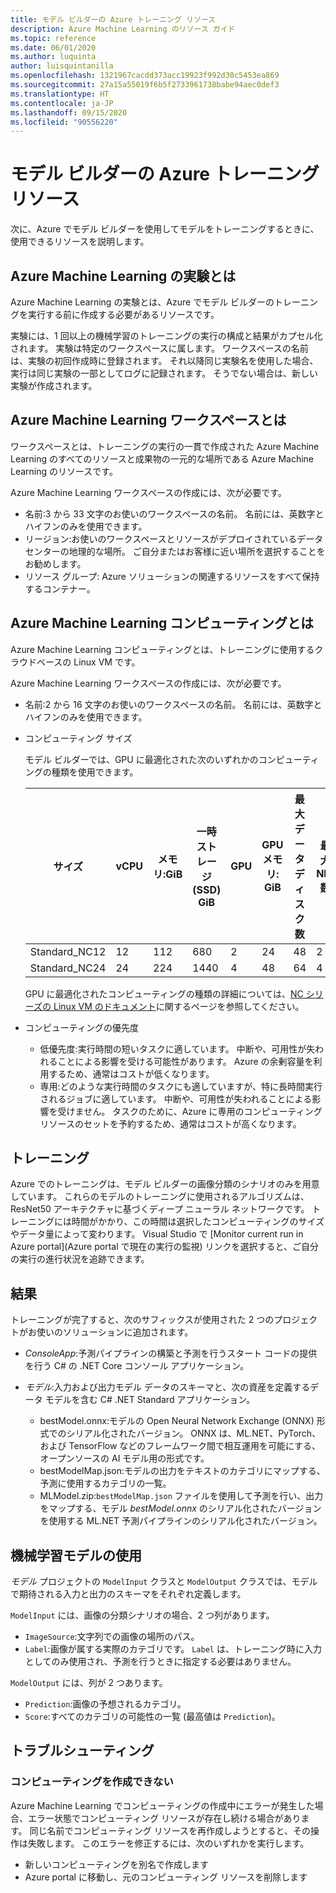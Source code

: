 ```yaml
---
title: モデル ビルダーの Azure トレーニング リソース
description: Azure Machine Learning のリソース ガイド
ms.topic: reference
ms.date: 06/01/2020
ms.author: luquinta
author: luisquintanilla
ms.openlocfilehash: 1321967cacdd373acc19923f992d30c5453ea869
ms.sourcegitcommit: 27a15a55019f6b5f2733961738babe94aec0def3
ms.translationtype: HT
ms.contentlocale: ja-JP
ms.lasthandoff: 09/15/2020
ms.locfileid: "90556220"
---
```

# <a name="model-builder-azure-training-resources"></a>モデル ビルダーの Azure トレーニング リソース

次に、Azure でモデル ビルダーを使用してモデルをトレーニングするときに、使用できるリソースを説明します。

## <a name="what-is-an-azure-machine-learning-experiment"></a>Azure Machine Learning の実験とは

Azure Machine Learning の実験とは、Azure でモデル ビルダーのトレーニングを実行する前に作成する必要があるリソースです。

実験には、1 回以上の機械学習のトレーニングの実行の構成と結果がカプセル化されます。 実験は特定のワークスペースに属します。 ワークスペースの名前は、実験の初回作成時に登録されます。 それ以降同じ実験名を使用した場合、実行は同じ実験の一部としてログに記録されます。 そうでない場合は、新しい実験が作成されます。

## <a name="what-is-an-azure-machine-learning-workspace"></a>Azure Machine Learning ワークスペースとは

ワークスペースとは、トレーニングの実行の一貫で作成された Azure Machine Learning のすべてのリソースと成果物の一元的な場所である Azure Machine Learning のリソースです。

Azure Machine Learning ワークスペースの作成には、次が必要です。

- 名前:3 から 33 文字のお使いのワークスペースの名前。 名前には、英数字とハイフンのみを使用できます。
- リージョン:お使いのワークスペースとリソースがデプロイされているデータ センターの地理的な場所。 ご自分またはお客様に近い場所を選択することをお勧めします。
- リソース グループ: Azure ソリューションの関連するリソースをすべて保持するコンテナー。

## <a name="what-is-an-azure-machine-learning-compute"></a>Azure Machine Learning コンピューティングとは

Azure Machine Learning コンピューティングとは、トレーニングに使用するクラウドベースの Linux VM です。

Azure Machine Learning ワークスペースの作成には、次が必要です。

- 名前:2 から 16 文字のお使いのワークスペースの名前。 名前には、英数字とハイフンのみを使用できます。
- コンピューティング サイズ

    モデル ビルダーでは、GPU に最適化された次のいずれかのコンピューティングの種類を使用できます。

    | サイズ | vCPU | メモリ:GiB | 一時ストレージ (SSD) GiB | GPU | GPU メモリ: GiB | 最大データ ディスク数 | 最大 NIC 数 |
    |---|---|---|---|---|---|---|---|
    | Standard_NC12   | 12 | 112 | 680  | 2 | 24 | 48 | 2 |
    | Standard_NC24   | 24 | 224 | 1440 | 4 | 48 | 64 | 4 |

    GPU に最適化されたコンピューティングの種類の詳細については、[NC シリーズの Linux VM のドキュメント](/azure/virtual-machines/nc-series?bc=%252fazure%252fvirtual-machines%252flinux%252fbreadcrumb%252ftoc.json&toc=%252fazure%252fvirtual-machines%252flinux%252ftoc.json)に関するページを参照してください。
- コンピューティングの優先度

  - 低優先度:実行時間の短いタスクに適しています。 中断や、可用性が失われることによる影響を受ける可能性があります。 Azure の余剰容量を利用するため、通常はコストが低くなります。
  - 専用:どのような実行時間のタスクにも適していますが、特に長時間実行されるジョブに適しています。 中断や、可用性が失われることによる影響を受けません。 タスクのために、Azure に専用のコンピューティング リソースのセットを予約するため、通常はコストが高くなります。

## <a name="training"></a>トレーニング

Azure でのトレーニングは、モデル ビルダーの画像分類のシナリオのみを用意しています。 これらのモデルのトレーニングに使用されるアルゴリズムは、ResNet50 アーキテクチャに基づくディープ ニューラル ネットワークです。 トレーニングには時間がかかり、この時間は選択したコンピューティングのサイズやデータ量によって変わります。 Visual Studio で [Monitor current run in Azure portal]\(Azure portal で現在の実行の監視\) リンクを選択すると、ご自分の実行の進行状況を追跡できます。

## <a name="results"></a>結果

トレーニングが完了すると、次のサフィックスが使用された 2 つのプロジェクトがお使いのソリューションに追加されます。

- *ConsoleApp*:予測パイプラインの構築と予測を行うスタート コードの提供を行う C# の .NET Core コンソール アプリケーション。
- *モデル*:入力および出力モデル データのスキーマと、次の資産を定義するデータ モデルを含む C# .NET Standard アプリケーション。

  - bestModel.onnx:モデルの Open Neural Network Exchange (ONNX) 形式でのシリアル化されたバージョン。 ONNX は、ML.NET、PyTorch、および TensorFlow などのフレームワーク間で相互運用を可能にする、オープンソースの AI モデル用の形式です。
  - bestModelMap.json:モデルの出力をテキストのカテゴリにマップする、予測に使用するカテゴリの一覧。
  - MLModel.zip:`bestModelMap.json` ファイルを使用して予測を行い、出力をマップする、モデル *bestModel.onnx* のシリアル化されたバージョンを使用する ML.NET 予測パイプラインのシリアル化されたバージョン。

## <a name="use-the-machine-learning-model"></a>機械学習モデルの使用

*モデル* プロジェクトの `ModelInput` クラスと `ModelOutput` クラスでは、モデルで期待される入力と出力のスキーマをそれぞれ定義します。

`ModelInput` には、画像の分類シナリオの場合、2 つ列があります。

- `ImageSource`:文字列での画像の場所のパス。
- `Label`:画像が属する実際のカテゴリです。 `Label` は、トレーニング時に入力としてのみ使用され、予測を行うときに指定する必要はありません。

`ModelOutput` には、列が 2 つあります。

- `Prediction`:画像の予想されるカテゴリ。
- `Score`:すべてのカテゴリの可能性の一覧 (最高値は `Prediction`)。

## <a name="troubleshooting"></a>トラブルシューティング

### <a name="cannot-create-compute"></a>コンピューティングを作成できない

Azure Machine Learning でコンピューティングの作成中にエラーが発生した場合、エラー状態でコンピューティング リソースが存在し続ける場合があります。 同じ名前でコンピューティング リソースを再作成しようとすると、その操作は失敗します。 このエラーを修正するには、次のいずれかを実行します。

- 新しいコンピューティングを別名で作成します
- Azure portal に移動し、元のコンピューティング リソースを削除します
